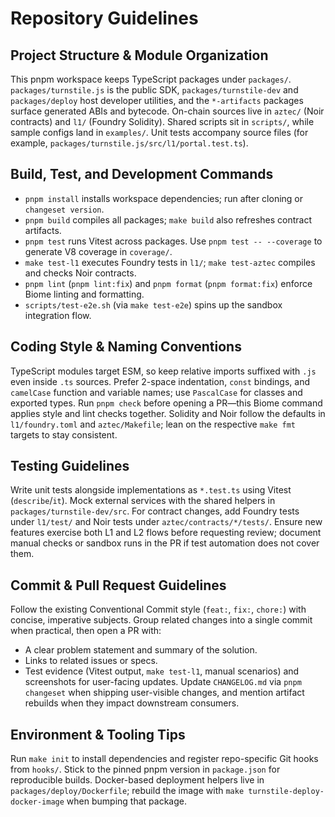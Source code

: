 # Repository Guidelines

## Project Structure & Module Organization
This pnpm workspace keeps TypeScript packages under `packages/`. `packages/turnstile.js` is the public SDK, `packages/turnstile-dev` and `packages/deploy` host developer utilities, and the `*-artifacts` packages surface generated ABIs and bytecode. On-chain sources live in `aztec/` (Noir contracts) and `l1/` (Foundry Solidity). Shared scripts sit in `scripts/`, while sample configs land in `examples/`. Unit tests accompany source files (for example, `packages/turnstile.js/src/l1/portal.test.ts`).

## Build, Test, and Development Commands
- `pnpm install` installs workspace dependencies; run after cloning or `changeset version`.
- `pnpm build` compiles all packages; `make build` also refreshes contract artifacts.
- `pnpm test` runs Vitest across packages. Use `pnpm test -- --coverage` to generate V8 coverage in `coverage/`.
- `make test-l1` executes Foundry tests in `l1/`; `make test-aztec` compiles and checks Noir contracts.
- `pnpm lint` (`pnpm lint:fix`) and `pnpm format` (`pnpm format:fix`) enforce Biome linting and formatting.
- `scripts/test-e2e.sh` (via `make test-e2e`) spins up the sandbox integration flow.

## Coding Style & Naming Conventions
TypeScript modules target ESM, so keep relative imports suffixed with `.js` even inside `.ts` sources. Prefer 2-space indentation, `const` bindings, and `camelCase` function and variable names; use `PascalCase` for classes and exported types. Run `pnpm check` before opening a PR—this Biome command applies style and lint checks together. Solidity and Noir follow the defaults in `l1/foundry.toml` and `aztec/Makefile`; lean on the respective `make fmt` targets to stay consistent.

## Testing Guidelines
Write unit tests alongside implementations as `*.test.ts` using Vitest (`describe`/`it`). Mock external services with the shared helpers in `packages/turnstile-dev/src`. For contract changes, add Foundry tests under `l1/test/` and Noir tests under `aztec/contracts/*/tests/`. Ensure new features exercise both L1 and L2 flows before requesting review; document manual checks or sandbox runs in the PR if test automation does not cover them.

## Commit & Pull Request Guidelines
Follow the existing Conventional Commit style (`feat:`, `fix:`, `chore:`) with concise, imperative subjects. Group related changes into a single commit when practical, then open a PR with:
- A clear problem statement and summary of the solution.
- Links to related issues or specs.
- Test evidence (Vitest output, `make test-l1`, manual scenarios) and screenshots for user-facing updates.
Update `CHANGELOG.md` via `pnpm changeset` when shipping user-visible changes, and mention artifact rebuilds when they impact downstream consumers.

## Environment & Tooling Tips
Run `make init` to install dependencies and register repo-specific Git hooks from `hooks/`. Stick to the pinned pnpm version in `package.json` for reproducible builds. Docker-based deployment helpers live in `packages/deploy/Dockerfile`; rebuild the image with `make turnstile-deploy-docker-image` when bumping that package.
